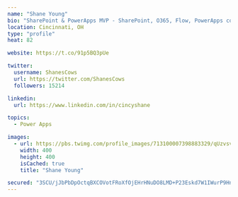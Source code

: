 ```yaml
---
name: "Shane Young"
bio: "SharePoint & PowerApps MVP - SharePoint, O365, Flow, PowerApps consulting? @PowerApps911 | Pure Snark? You found it."
location: Cincinnati, OH
type: "profile"
heat: 82

website: https://t.co/91p5BQ3pUe

twitter:
  username: ShanesCows
  url: https://twitter.com/ShanesCows
  followers: 15214

linkedin:
  url: https://www.linkedin.com/in/cincyshane

topics:
  - Power Apps

images:
  - url: https://pbs.twimg.com/profile_images/713100007398883329/qUzvsvQ3_400x400.jpg
    width: 400
    height: 400
    isCached: true
    title: "Shane Young"

secured: "3SCU/jJbPbDpOctqBXCOVotFRoXfOjEHrHNuDO8LMD+P23Eskd7W1IWurP9HnMoOArIqHnX738PgwMrtUoK0n3w44EJQn/7MB4etI8yoYpqvuqg1UssbazGPzlMrK7yIyoyxJqnS8NNr/Cjs6rjSq7oAa/Z8ooj+dX5TrmvEDeamGLNwvVwc71aGheoPA7aIVIOrWWXPt4NYLWPWJ0GeP+UQM0N5N1QOZyhM2FFCETGxztDmQ2wz435Mz743s3dGgY+dfnaTD8gm9x355rYYzR6zOiLQYC6wtIFqrSlwmyeV/TFjmUYPCCjb62n2RWbXNbCGepoTszB12X5ZYSDMUVP7uYdX5qZTPrXtVy5KczXRXT+a6w2Al3m89p8ishL4h5gUN9ZNrg0UAStRhLRmtYJtnr+NRRPCpBXKDcBHGBc=;zHqfC0fbybvL0RFq5W92ew=="
---
```


